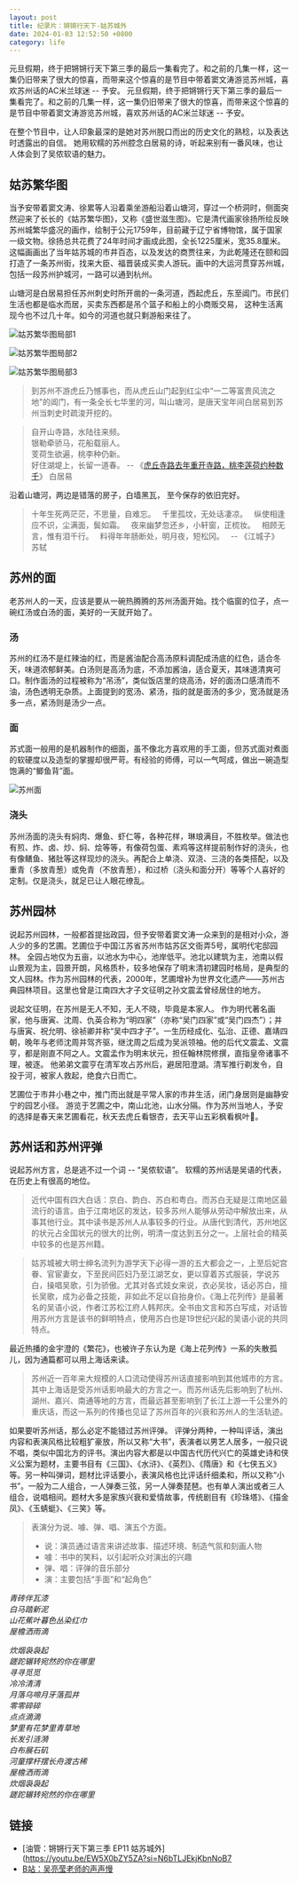 ```yaml
---
layout: post
title: 纪录片：锵锵行天下-姑苏城外
date: 2024-01-03 12:52:50 +0800
category: life
---
```

元旦假期，终于把锵锵行天下第三季的最后一集看完了。和之前的几集一样，这一集仍旧带来了很大的惊喜，而带来这个惊喜的是节目中带着窦文涛游览苏州城，喜欢苏州话的AC米兰球迷 -- 予安。 
元旦假期，终于把锵锵行天下第三季的最后一集看完了。和之前的几集一样，这一集仍旧带来了很大的惊喜，而带来这个惊喜的是节目中带着窦文涛游览苏州城，喜欢苏州话的AC米兰球迷 -- 予安。 

在整个节目中，让人印象最深的是她对苏州脱口而出的历史文化的熟稔，以及表达时透露出的自信。 她用软糯的苏州腔念白居易的诗，听起来别有一番风味，也让人体会到了吴侬软语的魅力。

## 姑苏繁华图

当予安带着窦文涛、徐累等人沿着乘坐游船沿着山塘河，穿过一个桥洞时，侧面突然迎来了长长的《姑苏繁华图》，又称《盛世滋生图》。它是清代画家徐扬所绘反映苏州城繁华盛况的画作，绘制于公元1759年，目前藏于辽宁省博物馆，属于国家一级文物。徐扬总共花费了24年时间才画成此图，全长1225厘米，宽35.8厘米。
这幅画画出了当年姑苏城的市井百态，以及发达的商贾往来，为此乾隆还在颐和园打造了一条苏州街，找来大臣、福晋装成买卖人游玩。画中的大运河贯穿苏州城，包括一段苏州护城河，一路可以通到杭州。

山塘河是白居易担任苏州刺史时所开凿的一条河道，西起虎丘，东至阊门。市民们生活也都是临水而居，买卖东西都是吊个篮子和船上的小商贩交易， 这种生活离现今也不过几十年。如今的河道也就只剩游船来往了。 

![姑苏繁华图局部1](https://d.ifengimg.com/w1080_h810_q90_webp/x0.ifengimg.com/res/2021/1AE743CC2B1E9C2C5898597A469C1E60E260DCAE_size165_w1080_h810.jpeg)



![姑苏繁华图局部2](https://d.ifengimg.com/w1080_h810_q90_webp/x0.ifengimg.com/res/2021/CEF1B22103646B89AF4D196FABAE9C6FEC3E8424_size196_w1080_h810.jpeg)


![姑苏繁华图局部3](https://d.ifengimg.com/w1080_h810_q90_webp/x0.ifengimg.com/res/2021/561B31D55B67D12C6EF6584331B7207AD8672781_size175_w1080_h810.jpeg)

> 到苏州不游虎丘乃憾事也，而从虎丘山门起到红尘中“一二等富贵风流之地"的阊门，有一条全长七华里的河，叫山塘河，是唐天宝年间白居易到苏州当刺史时疏浚开挖的。

> 自开山寺路，水陆往来频。  
> 银勒牵骄马，花船载丽人。  
> 芰荷生欲遍，桃李种仍新。  
> 好住湖堤上，长留一道春。
>   -- 《[虎丘寺路去年重开寺路，桃李莲荷约种数千](https://mshici.txcx.com/gushi-0qez.html)》 白居易

沿着山塘河，两边是错落的房子，白墙黑瓦， 至今保存的依旧完好。 

>十年生死两茫茫，不思量，自难忘。
  千里孤坟，无处话凄凉。
  纵使相逢应不识，尘满面，鬓如霜。
  夜来幽梦忽还乡，小轩窗，正梳妆。
  相顾无言，惟有泪千行。
  料得年年肠断处，明月夜，短松冈。
    -- 《江城子》 苏轼


## 苏州的面

老苏州人的一天，应该是要从一碗热腾腾的苏州汤面开始。找个临窗的位子，点一碗红汤或白汤的面，美好的一天就开始了。

### 汤

苏州的红汤不是红辣油的红，而是酱油配合高汤原料调配成汤底的红色，适合冬天，味道浓郁鲜美。白汤则是高汤为底，不添加酱油，适合夏天，其味道清爽可口。制作面汤的过程被称为“吊汤”，类似饭店里的烧高汤，好的面汤口感清而不油，汤色透明无杂质。上面提到的宽汤、紧汤，指的就是面汤的多少，宽汤就是汤多一点，紧汤则是汤少一点。

### 面

苏式面一般用的是机器制作的细面，虽不像北方喜欢用的手工面，但苏式面对煮面的软硬度以及造型的掌握却很严苛。有经验的师傅，可以一气呵成，做出一碗造型饱满的“鲫鱼背”面。

![苏州面](http://zdimg.lifeweek.com.cn/bg/20210702/1625240400695tjfmi.JPG!detail)

### 浇头

苏州汤面的浇头有焖肉、爆鱼、虾仁等，各种花样，琳琅满目，不胜枚举。做法也有煎、炸、卤、炒、焖、烩等等，有像荷包蛋、素鸡等这样提前制作好的浇头，也有像鳝鱼、猪肚等这样现炒的浇头。再配合上单浇、双浇、三浇的各类搭配，以及重青（多放青葱）或免青（不放青葱），和过桥（浇头和面分开）等等个人喜好的定制。仅是浇头，就足已让人眼花缭乱。


## 苏州园林

说起苏州园林，一般都首提拙政园，但予安带着窦文涛一众来到的是相对小众，游人少的多的艺圃。艺圃位于中国江苏省苏州市姑苏区文衙弄5号，属明代宅邸园林。 全园占地仅为五亩，以池水为中心，池岸低平。池北以建筑为主，池南以假山景观为主，园景开朗，风格质朴，较多地保存了明末清初建园时格局，是典型的文人园林。作为苏州园林的代表，2000年，艺圃增补为世界文化遗产——苏州古典园林项目。这里也曾是江南四大才子文征明之孙文震孟曾经居住的地方。

说起文征明，在苏州是无人不知，无人不晓，毕竟是本家人。 作为明代著名画家，他与唐寅、沈周、仇英合称为“明四家”（亦称“吴门四家”或“吴门四杰”）；并与唐寅、祝允明、徐祯卿并称“吴中四才子”。一生历经成化、弘治、正德、嘉靖四朝，晚年与老师沈周并驾齐驱，继沈周之后成为吴派领袖。他的后代文震孟、文震亨，都是刚直不阿之人。文震孟作为明末状元，担任翰林院修撰，直指皇帝诸事不理，被逐。 他弟弟文震亨在清军攻占苏州后，避居阳澄湖。清军推行剃发令，自投于河，被家人救起，绝食六日而亡。

艺圃位于市井小巷之中，推门而出就是平常人家的市井生活，闭门身居则是幽静安宁的园艺小径。 游览于艺圃之中，南山北池，山水分隔。作为苏州当地人，予安的选择是春天来艺圃看花，秋天去虎丘看银杏，去天平山五彩枫看枫叶🍁。


## 苏州话和苏州评弹

说起苏州方言，总是逃不过一个词 -- “吴侬软语”。 软糯的苏州话是吴语的代表，在历史上有很高的地位。

> 近代中国有四大白话：京白、韵白、苏白和粤白。而苏白无疑是江南地区最流行的语言。由于江南地区的发达，较多苏州人能够从劳动中解放出来，从事其他行业。其中读书是苏州人从事较多的行业。从唐代到清代，苏州地区的状元占全国状元的很大的比例，明清一度达到五分之一。上层社会的精英中较多的也是苏州籍。

>姑苏城被大明士绅名流列为游学天下必得一游的五大都会之一，上至后妃宫眷、官宦妻女，下至民间匹妇乃至江湖艺女，更以穿着苏式服装，学说苏白，操唱吴歌，引为骄傲。尤其对各式妓女来说，衣必吴妆，话必苏白，擅长吴歌，成为必备之技能，非如此不足以自抬身价。《海上花列传》是最著名的吴语小说，作者江苏松江府人韩邦庆。全书由文言和苏白写成，对话皆用苏州方言是该书的鲜明特点，使用苏白也是19世纪兴起的吴语小说的共同特点。

最近热播的金宇澄的《繁花》，也被许子东认为是《海上花列传》一系的失散孤儿，因为通篇都可以用上海话来读。 

>苏州近一百年来大规模的人口流动使得苏州话直接影响到其他城市的方言。其中上海话是受苏州话影响最大的方言之一。而苏州话先后影响到了杭州、湖州、嘉兴、南通等地的方言，而最远甚至影响到了长江上游一千公里外的重庆话，而这一系列的传播也见证了苏州百年的兴衰和苏州人的生活轨迹。

如果要听苏州话，那么必定不能错过苏州评弹。 评弹分两种，一种叫评话，演出内容和表演风格比较粗犷豪放，所以又称“大书”，表演者以男艺人居多，一般只说不唱，类似中国北方的评书。演出内容大都是以中国古代历代兴亡的英雄史诗和侠义公案为题材，主要书目有《三国》、《水浒》、《英烈》、《隋唐》和《七侠五义》等。另一种叫弹词，题材比评话要小，表演风格也比评话纤细柔和，所以又称“小书”。一般为二人组合，一人弹奏三弦，另一人弹奏琵琶。也有单人演出或者三人组合，说唱相间。题材大多是家族兴衰和爱情故事，传统剧目有《珍珠塔》、《描金凤》、《玉蜻蜓》、《三笑》等。

> 表演分为说、噱、弹、唱、演五个方面。
> - 说：演员通过语言来讲述故事、描述环境、制造气氛和刻画人物
> - 噱：书中的笑料，以引起听众对演出的兴趣
> - 弹、唱：评弹的音乐部分
> - 演：主要包括“手面”和“起角色”




*青砖伴瓦漆  
白马踏新泥  
山花蕉叶暮色丛染红巾  
屋檐洒雨滴*
  
*炊烟袅袅起  
蹉跎辗转宛然的你在哪里  
寻寻觅觅  
冷冷清清  
月落乌啼月牙落孤井  
零零碎碎  
点点滴滴  
梦里有花梦里青草地  
长发引涟漪  
白布展石矶  
河童撑杆摆长舟渡古稀  
屋檐洒雨滴  
炊烟袅袅起  
蹉跎辗转宛然的你在哪里*


## 链接

- [油管：锵锵行天下第三季 EP11 姑苏城外](https://youtu.be/EW5X0bZY5ZA?si=N6bTLJEkjKbnNoB7
- [B站：吴亮莹老师的声声慢](https://www.bilibili.com/video/BV1aW4y1U71R?share_source=copy_web)
